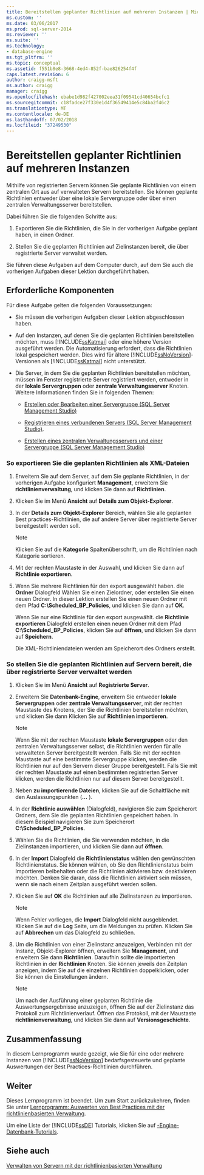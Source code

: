 ```yaml
---
title: Bereitstellen geplanter Richtlinien auf mehreren Instanzen | Microsoft-Dokumentation
ms.custom: ''
ms.date: 03/06/2017
ms.prod: sql-server-2014
ms.reviewer: ''
ms.suite: ''
ms.technology:
- database-engine
ms.tgt_pltfrm: ''
ms.topic: conceptual
ms.assetid: f551b8e8-3668-4ed4-852f-bae826254f4f
caps.latest.revision: 6
author: craigg-msft
ms.author: craigg
manager: craigg
ms.openlocfilehash: ebabe1d982f427002eea31f09541cd40654bcfc1
ms.sourcegitcommit: c18fadce27f330e1d4f36549414e5c84ba2f46c2
ms.translationtype: MT
ms.contentlocale: de-DE
ms.lasthandoff: 07/02/2018
ms.locfileid: "37249530"
---
```

# <a name="deploy-scheduled-policies-to-multiple-instances"></a>Bereitstellen geplanter Richtlinien auf mehreren Instanzen
  Mithilfe von registrierten Servern können Sie geplante Richtlinien von einem zentralen Ort aus auf verwalteten Servern bereitstellen. Sie können geplante Richtlinien entweder über eine lokale Servergruppe oder über einen zentralen Verwaltungsserver bereitstellen.  
  
 Dabei führen Sie die folgenden Schritte aus:  
  
1.  Exportieren Sie die Richtlinien, die Sie in der vorherigen Aufgabe geplant haben, in einen Ordner.  
  
2.  Stellen Sie die geplanten Richtlinien auf Zielinstanzen bereit, die über registrierte Server verwaltet werden.  
  
 Sie führen diese Aufgaben auf dem Computer durch, auf dem Sie auch die vorherigen Aufgaben dieser Lektion durchgeführt haben.  
  
## <a name="prerequisites"></a>Erforderliche Komponenten  
 Für diese Aufgabe gelten die folgenden Voraussetzungen:  
  
-   Sie müssen die vorherigen Aufgaben dieser Lektion abgeschlossen haben.  
  
-   Auf den Instanzen, auf denen Sie die geplanten Richtlinien bereitstellen möchten, muss [!INCLUDE[ssKatmai](../includes/sskatmai-md.md)] oder eine höhere Version ausgeführt werden. Die Automatisierung erfordert, dass die Richtlinien lokal gespeichert werden. Dies wird für ältere [!INCLUDE[ssNoVersion](../includes/ssnoversion-md.md)]-Versionen als [!INCLUDE[ssKatmai](../includes/sskatmai-md.md)] nicht unterstützt.  
  
-   Die Server, in dem Sie die geplanten Richtlinien bereitstellen möchten, müssen im Fenster registrierte Server registriert werden, entweder in der **lokale Servergruppen** oder **zentrale Verwaltungsserver** Knoten. Weitere Informationen finden Sie in folgenden Themen:  
  
    -   [Erstellen oder Bearbeiten einer Servergruppe &#40;SQL Server Management Studio&#41;](../ssms/register-servers/create-or-edit-a-server-group-sql-server-management-studio.md)  
  
    -   [Registrieren eines verbundenen Servers &#40;SQL Server Management Studio&#41;](../ssms/register-servers/register-a-connected-server-sql-server-management-studio.md).  
  
    -   [Erstellen eines zentralen Verwaltungsservers und einer Servergruppe &#40;SQL Server Management Studio&#41;](../ssms/register-servers/create-a-central-management-server-and-server-group.md)  
  
### <a name="to-export-the-scheduled-policies-as-xml-files"></a>So exportieren Sie die geplanten Richtlinien als XML-Dateien  
  
1.  Erweitern Sie auf dem Server, auf dem Sie geplante Richtlinien, in der vorherigen Aufgabe konfiguriert **Management**, erweitern Sie **richtlinienverwaltung**, und klicken Sie dann auf **Richtlinien**.  
  
2.  Klicken Sie im Menü **Ansicht** auf **Details zum Objekt-Explorer**.  
  
3.  In der **Details zum Objekt-Explorer** Bereich, wählen Sie alle geplanten Best practices-Richtlinien, die auf andere Server über registrierte Server bereitgestellt werden soll.  
  
    > [!NOTE]  
    >  Klicken Sie auf die **Kategorie** Spaltenüberschrift, um die Richtlinien nach Kategorie sortieren.  
  
4.  Mit der rechten Maustaste in der Auswahl, und klicken Sie dann auf **Richtlinie exportieren**.  
  
5.  Wenn Sie mehrere Richtlinien für den export ausgewählt haben. die **Ordner** Dialogfeld Wählen Sie einen Zielordner, oder erstellen Sie einen neuen Ordner. In dieser Lektion erstellen Sie einen neuen Ordner mit dem Pfad **C:\Scheduled_BP_Policies**, und klicken Sie dann auf **OK**.  
  
     Wenn Sie nur eine Richtlinie für den export ausgewählt. die **Richtlinie exportieren** Dialogfeld erstellen einen neuen Ordner mit dem Pfad **C:\Scheduled_BP_Policies**, klicken Sie auf **öffnen**, und klicken Sie dann auf **Speichern**.  
  
     Die XML-Richtliniendateien werden am Speicherort des Ordners erstellt.  
  
### <a name="to-deploy-the-scheduled-policies-to-servers-that-are-managed-through-registered-servers"></a>So stellen Sie die geplanten Richtlinien auf Servern bereit, die über registrierte Server verwaltet werden  
  
1.  Klicken Sie im Menü **Ansicht** auf **Registrierte Server**.  
  
2.  Erweitern Sie **Datenbank-Engine**, erweitern Sie entweder **lokale Servergruppen** oder **zentrale Verwaltungsserver**, mit der rechten Maustaste des Knotens, der Sie die Richtlinien bereitstellen möchten, und klicken Sie dann Klicken Sie auf **Richtlinien importieren**.  
  
    > [!NOTE]  
    >  Wenn Sie mit der rechten Maustaste **lokale Servergruppen** oder den zentralen Verwaltungsserver selbst, die Richtlinien werden für alle verwalteten Server bereitgestellt werden. Falls Sie mit der rechten Maustaste auf eine bestimmte Servergruppe klicken, werden die Richtlinien nur auf den Servern dieser Gruppe bereitgestellt. Falls Sie mit der rechten Maustaste auf einen bestimmten registrierten Server klicken, werden die Richtlinien nur auf diesem Server bereitgestellt.  
  
3.  Neben **zu importierende Dateien**, klicken Sie auf die Schaltfläche mit den Auslassungspunkten (**...** ).  
  
4.  In der **Richtlinie auswählen** (Dialogfeld), navigieren Sie zum Speicherort Ordners, dem Sie die geplanten Richtlinien gespeichert haben. In diesem Beispiel navigieren Sie zum Speicherort **C:\Scheduled_BP_Policies**.  
  
5.  Wählen Sie die Richtlinien, die Sie verwenden möchten, in die Zielinstanzen importieren, und klicken Sie dann auf **öffnen**.  
  
6.  In der **Import** Dialogfeld die **Richtlinienstatus** wählen den gewünschten Richtlinienstatus. Sie können wählen, ob Sie den Richtlinienstatus beim Importieren beibehalten oder die Richtlinien aktivieren bzw. deaktivieren möchten. Denken Sie daran, dass die Richtlinien aktiviert sein müssen, wenn sie nach einem Zeitplan ausgeführt werden sollen.  
  
7.  Klicken Sie auf **OK** die Richtlinien auf alle Zielinstanzen zu importieren.  
  
    > [!NOTE]  
    >  Wenn Fehler vorliegen, die **Import** Dialogfeld nicht ausgeblendet. Klicken Sie auf die **Log** Seite, um die Meldungen zu prüfen. Klicken Sie auf **Abbrechen** um das Dialogfeld zu schließen.  
  
8.  Um die Richtlinien von einer Zielinstanz anzuzeigen, Verbinden mit der Instanz, Objekt-Explorer öffnen, erweitern Sie **Management**, und erweitern Sie dann **Richtlinien**. Daraufhin sollte die importierten Richtlinien in der **Richtlinien** Knoten. Sie können jeweils den Zeitplan anzeigen, indem Sie auf die einzelnen Richtlinien doppelklicken, oder Sie können die Einstellungen ändern.  
  
    > [!NOTE]  
    >  Um nach der Ausführung einer geplanten Richtlinie die Auswertungsergebnisse anzuzeigen, öffnen Sie auf der Zielinstanz das Protokoll zum Richtlinienverlauf. Öffnen das Protokoll, mit der Maustaste **richtlinienverwaltung**, und klicken Sie dann auf **Versionsgeschichte**.  
  
## <a name="summary"></a>Zusammenfassung  
 In diesem Lernprogramm wurde gezeigt, wie Sie für eine oder mehrere Instanzen von [!INCLUDE[ssNoVersion](../includes/ssnoversion-md.md)] bedarfsgesteuerte und geplante Auswertungen der Best Practices-Richtlinien durchführen.  
  
## <a name="next"></a>Weiter  
 Dieses Lernprogramm ist beendet. Um zum Start zurückzukehren, finden Sie unter [Lernprogramm: Auswerten von Best Practices mit der richtlinienbasierten Verwaltung](../../2014/tutorials/tutorial-evaluating-best-practices-by-using-policy-based-management.md).  
  
 Um eine Liste der [!INCLUDE[ssDE](../includes/ssde-md.md)] Tutorials, klicken Sie auf [-Engine-Datenbank-Tutorials](../relational-databases/database-engine-tutorials.md).  
  
## <a name="see-also"></a>Siehe auch  
 [Verwalten von Servern mit der richtlinienbasierten Verwaltung](../relational-databases/policy-based-management/administer-servers-by-using-policy-based-management.md)  
  
  
